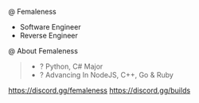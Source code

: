 @ Femaleness
- Software Engineer
- Reverse Engineer

@ About Femaleness
> - ? Python, C# Major
> - ? Advancing In NodeJS, C++, Go & Ruby

https://discord.gg/femaleness
https://discord.gg/builds
